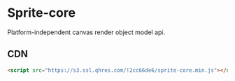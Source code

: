 # Sprite-core

Platform-independent canvas render object model api.

## CDN

```html
<script src="https://s3.ssl.qhres.com/!2cc66de6/sprite-core.min.js"></script>
```
